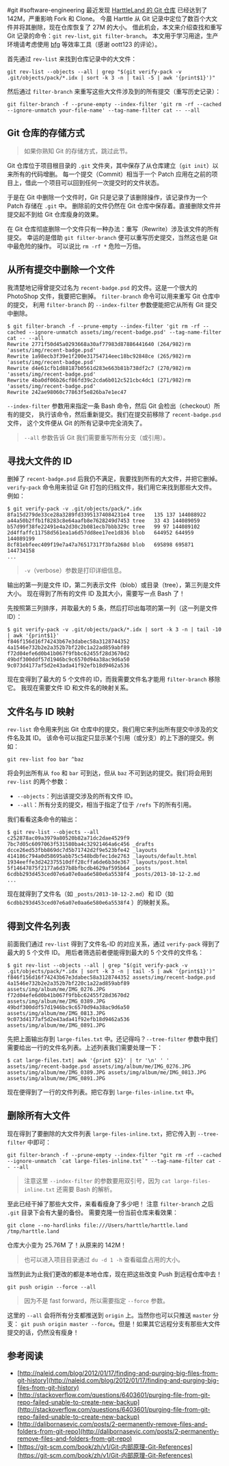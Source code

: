 #git #software-engineering 
最近发现 [HarttleLand 的 Git 仓库](https://github.com/harttle/harttle.github.io) 已经达到了 142M，严重影响 Fork 和 Clone。 今晨 Harttle 从 Git 记录中定位了数百个大文件并将其删除，现在仓库恢复了 27M 的大小。 借此机会，本文来介绍查找和重写 Git 记录的命令：`git rev-list`, `git filter-branch`。 本文用于学习用途，生产环境请考虑使用 [bfg](https://rtyley.github.io/bfg-repo-cleaner/) 等效率工具（感谢 oott123 的评论）。

首先通过 `rev-list` 来找到仓库记录中的大文件：

```
git rev-list --objects --all | grep "$(git verify-pack -v .git/objects/pack/*.idx | sort -k 3 -n | tail -5 | awk '{print$1}')"
```

然后通过 `filter-branch` 来重写这些大文件涉及到的所有提交（重写历史记录）：

```
git filter-branch -f --prune-empty --index-filter 'git rm -rf --cached --ignore-unmatch your-file-name' --tag-name-filter cat -- --all
```

## Git 仓库的存储方式

> 如果你熟知 Git 的存储方式，跳过此节。

Git 仓库位于项目根目录的 `.git` 文件夹，其中保存了从仓库建立（`git init`）以来所有的代码增删。 每一个提交（Commit）相当于一个 Patch 应用在之前的项目上，借此一个项目可以回到任何一次提交时的文件状态。

于是在 Git 中删除一个文件时，Git 只是记录了该删除操作，该记录作为一个 Patch 存储在 `.git` 中。 删除前的文件仍然在 Git 仓库中保存着。直接删除文件并提交起不到给 Git 仓库瘦身的效果。

在 Git 仓库彻底删除一个文件只有一种办法：重写（Rewrite）涉及该文件的所有提交。 幸运的是借助 `git filter-branch` 便可以重写历史提交，当然这也是 Git 中最危险的操作。 可以说比 `rm -rf *` 危险一万倍。

## 从所有提交中删除一个文件

我清楚地记得曾提交过名为 `recent-badge.psd` 的文件。这是一个很大的 PhotoShop 文件，我要把它删掉。 `filter-branch` 命令可以用来重写 Git 仓库中的提交， 利用 `filter-branch` 的 `--index-filter` 参数便能把它从所有 Git 提交中删除。

```
$ git filter-branch -f --prune-empty --index-filter 'git rm -rf --cached --ignore-unmatch assets/img/recent-badge.psd' --tag-name-filter cat -- --all
Rewrite 2771f50d45a0293668a30af77983d87886441640 (264/982)rm 'assets/img/recent-badge.psd'
Rewrite 1a98ecb3f39e1f200e31754714eec18bc92848ce (265/982)rm 'assets/img/recent-badge.psd'
Rewrite d4e61cfb1d88187b0561d283e663b81b738df2c7 (270/982)rm 'assets/img/recent-badge.psd'
Rewrite 4ba0df06b26cf86fd39c2cda6b012c521cbc4dc1 (271/982)rm 'assets/img/recent-badge.psd'
Rewrite 242ae98060c77863f5e826ba7e1ec47
```

`--index-filter` 参数用来指定一条 Bash 命令，然后 Git 会检出（checkout）所有的提交， 执行该命令，然后重新提交。我们在提交前移除了 `recent-badge.psd` 文件， 这个文件便从 Git 的所有记录中完全消失了。

> `--all` 参数告诉 Git 我们需要重写所有分支（或引用）。

## 寻找大文件的 ID

删掉了 `recent-badge.psd` 后我仍不满足，我要找到所有的大文件，并把它删掉。 `verify-pack` 命令用来验证 Git 打包的归档文件，我们用它来找到那些大文件。 例如：

```
$ git verify-pack -v .git/objects/pack/*.idx
8fa15d279de33ce28a3289fd33951374084231e4 tree   135 137 144088922
a44a50b2ffb1f8283c8e64aafb8e7628249d7453 tree   33 43 144089059
b57d99f38fe22491e4a2d30c2b081ecb7bbb329c tree   99 97 144089102
2d4ffaffc11758d561ea1a6d57dd8ee17ee1d836 blob   644952 644959 144089199
8cf81ebfeec409f19e7a47a76517317f3bfa268d blob   695898 695871 144734158
...
```

> `-v`（verbose）参数是打印详细信息。

输出的第一列是文件 ID，第二列表示文件（blob）或目录（tree），第三列是文件大小。 现在得到了所有的文件 ID 及其大小，需要写一点 Bash 了！

先按照第三列排序，并取最大的 5 条，然后打印出每项的第一列（这一列是文件 ID）：

```
$ git verify-pack -v .git/objects/pack/*.idx | sort -k 3 -n | tail -10 | awk '{print$1}'
f846f156d16f74243b67e3dabec58a3128744352 
4a1546e732b2e2a352b7bf220c1a22ad859abf89 
f72d04efe6d0b41b067f9fbbc62455f28d3670d2 
49bdf300ddf57d1946bc9c6570d94a38ac9d6a50 
9c073d4177af5d2e43ada41f92efb18d9462a536
```

现在变得到了最大的 5 个文件的 ID，而我需要文件名才能用 `filter-branch` 移除它。 我现在需要文件 ID 和文件名的映射关系。

## 文件名与 ID 映射

`rev-list` 命令用来列出 Git 仓库中的提交，我们用它来列出所有提交中涉及的文件名及其 ID。 该命令可以指定只显示某个引用（或分支）的上下游的提交。例如：

```
git rev-list foo bar ^baz
```

将会列出所有从 `foo` 和 `bar` 可到达，但从 `baz` 不可到达的提交。我们将会用到 `rev-list` 的两个参数：

- `--objects`：列出该提交涉及的所有文件 ID。
- `--all`：所有分支的提交，相当于指定了位于 `/refs` 下的所有引用。

我们看看这条命令的输出：

```
$ git rev-list --objects --all
c252878ac09a3979a80520b82a71dc2dae4529f9
7bc7d05c6097063f531580ba4c32921464a6c456 _drafts
dcce26ed53fbb869dc7d5b71742d2f9e523bfe42 _layouts
414186c794a0d58695abb75c548bdbfec1de2763 _layouts/default.html
1934eeffe3d242375510dff28cffa6de6b3de367 _layouts/post.html
5f14647875f2177a6d37b8bfbcdb4629af595b64 _posts
6cdbb293d453ced07e6a07e0aa6e580e6a5538f4 _posts/2013-10-12-2.md
...
```

现在就得到了文件名（如 `_posts/2013-10-12-2.md`）和 ID（如 `6cdbb293d453ced07e6a07e0aa6e580e6a5538f4` ）的映射关系。

## 得到文件名列表

前面我们通过 `rev-list` 得到了文件名-ID 的对应关系，通过 `verify-pack` 得到了最大的 5 个文件 ID。 用后者筛选前者便能得到最大的 5 个文件的文件名：

```
$ git rev-list --objects --all | grep "$(git verify-pack -v .git/objects/pack/*.idx | sort -k 3 -n | tail -5 | awk '{print$1}')"
f846f156d16f74243b67e3dabec58a3128744352 assets/img/recent-badge.psd
4a1546e732b2e2a352b7bf220c1a22ad859abf89 assets/img/album/me/IMG_0276.JPG
f72d04efe6d0b41b067f9fbbc62455f28d3670d2 assets/img/album/me/IMG_0389.JPG
49bdf300ddf57d1946bc9c6570d94a38ac9d6a50 assets/img/album/me/IMG_0813.JPG
9c073d4177af5d2e43ada41f92efb18d9462a536 assets/img/album/me/IMG_0891.JPG
```

先把上面输出存到 `large-files.txt` 中。还记得吗？`--tree-filter` 参数中我们需要给出一行的文件名列表。上述列表我们需要处理一下：

```
$ cat large-files.txt| awk '{print $2}' | tr '\n' ' '
assets/img/recent-badge.psd assets/img/album/me/IMG_0276.JPG assets/img/album/me/IMG_0389.JPG assets/img/album/me/IMG_0813.JPG assets/img/album/me/IMG_0891.JPG
```

现在便得到了一行的文件列表。把它存到 `large-files-inline.txt` 中。

## 删除所有大文件

现在得到了要删除的大文件列表 `large-files-inline.txt`，把它传入到 `--tree-filter` 中即可：

```
git filter-branch -f --prune-empty --index-filter "git rm -rf --cached --ignore-unmatch `cat large-files-inline.txt`" --tag-name-filter cat -- --all
```

> 注意这里 `--index-filter` 的参数要用双引号，因为 `cat large-files-inline.txt` 还需要 Bash 的解析。

至此已经干掉了那些大文件，来看看瘦身了多少吧！ 注意 `filter-branch` 之后 `.git` 目录下会有大量的备份。 需要克隆一份当前仓库来看效果：

```
git clone --no-hardlinks file:///Users/harttle/harttle.land /tmp/harttle.land
```

仓库大小变为 25.76M 了！从原来的 142M！

> 也可以进入项目目录通过 `du -d 1 -h` 查看磁盘占用的大小。

当然到此为止我们更改的都是本地仓库，现在把这些改变 Push 到远程仓库中去！

```
git push origin --force --all
```

> 因为不是 fast forward，所以需要指定 `--force` 参数。

这里的 `--all` 会将所有分支都推送到 `origin` 上。当然你也可以只推送 `master` 分支： `git push origin master --force`。但是！如果其它远程分支有那些大文件提交的话，仍然没有瘦身！

## 参考阅读

- [http://naleid.com/blog/2012/01/17/finding-and-purging-big-files-from-git-history](http://naleid.com/blog/2012/01/17/finding-and-purging-big-files-from-git-history)
- [http://stackoverflow.com/questions/6403601/purging-file-from-git-repo-failed-unable-to-create-new-backup](http://stackoverflow.com/questions/6403601/purging-file-from-git-repo-failed-unable-to-create-new-backup)
- [http://dalibornasevic.com/posts/2-permanently-remove-files-and-folders-from-git-repo](http://dalibornasevic.com/posts/2-permanently-remove-files-and-folders-from-git-repo)
- [https://git-scm.com/book/zh/v1/Git-内部原理-Git-References](https://git-scm.com/book/zh/v1/Git-内部原理-Git-References)